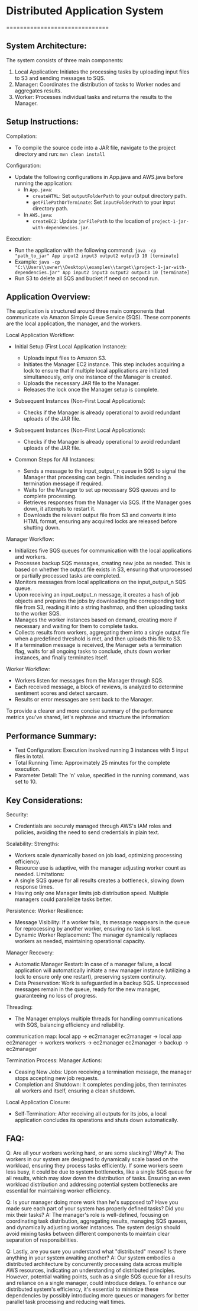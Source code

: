 # Distributed Application System
==============================

System Architecture:
--------------------
The system consists of three main components:
1. Local Application: Initiates the processing tasks by uploading input files to S3 and sending messages to SQS.
2. Manager: Coordinates the distribution of tasks to Worker nodes and aggregates results.
3. Worker: Processes individual tasks and returns the results to the Manager.


Setup Instructions:
-------------------
Compilation:
- To compile the source code into a JAR file, navigate to the project directory and run: `mvn clean install`


Configuration:
- Update the following configurations in App.java and AWS.java before running the application:
  - In `App.java`:
    - `createHTML`: Set `outputFolderPath` to your output directory path.
    - `getFilePathOrTerminate`: Set `inputFolderPath` to your input directory path.
  - In `AWS.java`:
    - `createEC2`: Update `jarFilePath` to the location of `project-1-jar-with-dependencies.jar`.


Execution:
- Run the application with the following command:
  `java -cp "path_to_jar" App input2 input3 output2 output3 10 [terminate]`
- Example:
  `java -cp "C:\\Users\\owner\\Desktop\\examples\\target\\project-1-jar-with-dependencies.jar" App input2 input3 output2 output3 10 [terminate]`
- Run S3 to delete all SQS and bucket if need on second run.


Application Overview:
---------------------
The application is structured around three main components that communicate via Amazon Simple Queue Service (SQS). These components are the local application, the manager, and the workers.

Local Application Workflow:
- Initial Setup (First Local Application Instance):
  - Uploads input files to Amazon S3.
  - Initiates the Manager EC2 instance. This step includes acquiring a lock to ensure that if multiple local applications are initiated simultaneously, only one instance of the Manager is created.
  - Uploads the necessary JAR file to the Manager.
  - Releases the lock once the Manager setup is complete.
- Subsequent Instances (Non-First Local Applications):
  - Checks if the Manager is already operational to avoid redundant uploads of the JAR file.
- Subsequent Instances (Non-First Local Applications):
  - Checks if the Manager is already operational to avoid redundant uploads of the JAR file.

- Common Steps for All Instances:
  - Sends a message to the input_output_n queue in SQS to signal the Manager that processing can begin. This includes sending a termination message if required.
  - Waits for the Manager to set up necessary SQS queues and to complete processing.
  - Retrieves responses from the Manager via SQS. If the Manager goes down, it attempts to restart it.
  - Downloads the relevant output file from S3 and converts it into HTML format, ensuring any acquired locks are released before shutting down.

Manager Workflow:
- Initializes five SQS queues for communication with the local applications and workers.
- Processes backup SQS messages, creating new jobs as needed. This is based on whether the output file exists in S3, ensuring that unprocessed or partially processed tasks are completed.
- Monitors messages from local applications on the input_output_n SQS queue.
- Upon receiving an input_output_n message, it creates a hash of job objects and prepares the jobs by downloading the corresponding text file from S3, reading it into a string hashmap, and then uploading tasks to the worker SQS.
- Manages the worker instances based on demand, creating more if necessary and waiting for them to complete tasks.
- Collects results from workers, aggregating them into a single output file when a predefined threshold is met, and then uploads this file to S3.
- If a termination message is received, the Manager sets a termination flag, waits for all ongoing tasks to conclude, shuts down worker instances, and finally terminates itself.

Worker Workflow:
- Workers listen for messages from the Manager through SQS.
- Each received message, a block of reviews, is analyzed to determine sentiment scores and detect sarcasm.
- Results or error messages are sent back to the Manager.


To provide a clearer and more concise summary of the performance metrics you've shared, let's rephrase and structure the information:

Performance Summary:
--------------------
- Test Configuration: Execution involved running 3 instances with 5 input files in total.
- Total Running Time: Approximately 25 minutes for the complete execution.
- Parameter Detail: The 'n' value, specified in the running command, was set to 10.

Key Considerations:
-------------------
Security:
- Credentials are securely managed through AWS's IAM roles and policies, avoiding the need to send credentials in plain text.

Scalability:
Strengths:
- Workers scale dynamically based on job load, optimizing processing efficiency.
- Resource use is adaptive, with the manager adjusting worker count as needed.
Limitations:
- A single SQS queue for all results creates a bottleneck, slowing down response times.
- Having only one Manager limits job distribution speed. Multiple managers could parallelize tasks better.

Persistence:
Worker Resilience:
- Message Visibility: If a worker fails, its message reappears in the queue for reprocessing by another worker, ensuring no task is lost.
- Dynamic Worker Replacement: The manager dynamically replaces workers as needed, maintaining operational capacity.

Manager Recovery:
- Automatic Manager Restart: In case of a manager failure, a local application will automatically initiate a new manager instance (utilizing a lock to ensure only one restart), preserving system continuity.
- Data Preservation: Work is safeguarded in a backup SQS. Unprocessed messages remain in the queue, ready for the new manager, guaranteeing no loss of progress.

Threading:
- The Manager employs multiple threads for handling communications with SQS, balancing efficiency and reliability.

communication map:
local app -> ec2manager
ec2manager -> local app
ec2manager -> workers
workers -> ec2manager
ec2manager -> backup -> ec2manager

Termination Process:
Manager Actions:
- Ceasing New Jobs: Upon receiving a termination message, the manager stops accepting new job requests.
- Completion and Shutdown: It completes pending jobs, then terminates all workers and itself, ensuring a clean shutdown.

Local Application Closure:
- Self-Termination: After receiving all outputs for its jobs, a local application concludes its operations and shuts down automatically.


FAQ:
----
Q: Are all your workers working hard, or are some slacking? Why?
A: The workers in our system are designed to dynamically scale based on the workload, ensuring they process tasks efficiently. If some workers seem less busy, it could be due to system bottlenecks, like a single SQS queue for all results, which may slow down the distribution of tasks. Ensuring an even workload distribution and addressing potential system bottlenecks are essential for maintaining worker efficiency.

Q: Is your manager doing more work than he's supposed to? Have you made sure each part of your system has properly defined tasks? Did you mix their tasks?
A: The manager's role is well-defined, focusing on coordinating task distribution, aggregating results, managing SQS queues, and dynamically adjusting worker instances. The system design should avoid mixing tasks between different components to maintain clear separation of responsibilities.

Q: Lastly, are you sure you understand what "distributed" means? Is there anything in your system awaiting another?
A: Our system embodies a distributed architecture by concurrently processing data across multiple AWS resources, indicating an understanding of distributed principles. However, potential waiting points, such as a single SQS queue for all results and reliance on a single manager, could introduce delays. To enhance our distributed system's efficiency, it's essential to minimize these dependencies by possibly introducing more queues or managers for better parallel task processing and reducing wait times.
